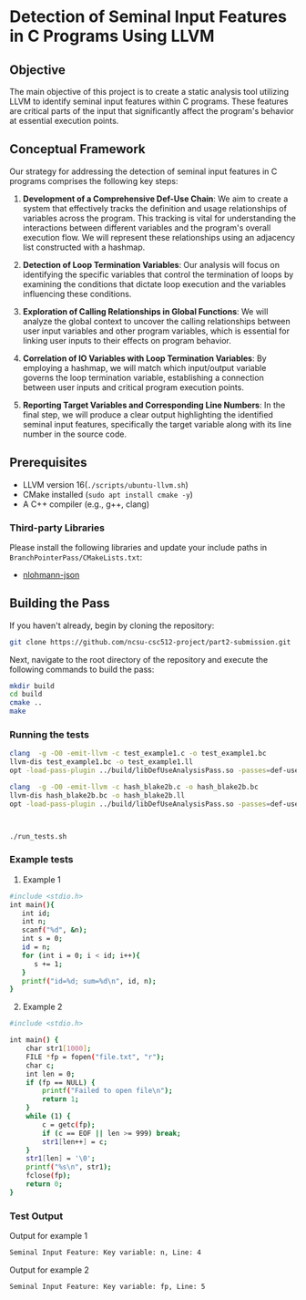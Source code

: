 # Detection of Seminal Input Features in C Programs Using LLVM

## Objective

The main objective of this project is to create a static analysis tool utilizing LLVM to identify seminal input features within C programs. These features are critical parts of the input that significantly affect the program's behavior at essential execution points.

## Conceptual Framework

Our strategy for addressing the detection of seminal input features in C programs comprises the following key steps:

1. **Development of a Comprehensive Def-Use Chain**: We aim to create a system that effectively tracks the definition and usage relationships of variables across the program. This tracking is vital for understanding the interactions between different variables and the program's overall execution flow. We will represent these relationships using an adjacency list constructed with a hashmap.

2. **Detection of Loop Termination Variables**: Our analysis will focus on identifying the specific variables that control the termination of loops by examining the conditions that dictate loop execution and the variables influencing these conditions.

3. **Exploration of Calling Relationships in Global Functions**: We will analyze the global context to uncover the calling relationships between user input variables and other program variables, which is essential for linking user inputs to their effects on program behavior.

4. **Correlation of IO Variables with Loop Termination Variables**: By employing a hashmap, we will match which input/output variable governs the loop termination variable, establishing a connection between user inputs and critical program execution points.

5. **Reporting Target Variables and Corresponding Line Numbers**: In the final step, we will produce a clear output highlighting the identified seminal input features, specifically the target variable along with its line number in the source code.

## Prerequisites

- LLVM version 16(`./scripts/ubuntu-llvm.sh`)
- CMake installed (`sudo apt install cmake -y`)
- A C++ compiler (e.g., g++, clang)

### Third-party Libraries

Please install the following libraries and update your include paths in `BranchPointerPass/CMakeLists.txt`:

- [nlohmann-json](https://github.com/nlohmann/json)

## Building the Pass

If you haven't already, begin by cloning the repository:

```bash
git clone https://github.com/ncsu-csc512-project/part2-submission.git
```

Next, navigate to the root directory of the repository and execute the following commands to build the pass:

```bash
mkdir build
cd build
cmake ..
make
```

### Running the tests

```bash
clang  -g -O0 -emit-llvm -c test_example1.c -o test_example1.bc
llvm-dis test_example1.bc -o test_example1.ll
opt -load-pass-plugin ../build/libDefUseAnalysisPass.so -passes=def-use-analysis -disable-output test_example1.bc

clang  -g -O0 -emit-llvm -c hash_blake2b.c -o hash_blake2b.bc
llvm-dis hash_blake2b.bc -o hash_blake2b.ll
opt -load-pass-plugin ../build/libDefUseAnalysisPass.so -passes=def-use-analysis -disable-output hash_blake2b.bc



./run_tests.sh
```

### Example tests
1. Example 1
```bash
#include <stdio.h>
int main(){
   int id;
   int n;
   scanf("%d", &n);
   int s = 0;
   id = n;
   for (int i = 0; i < id; i++){
      s += 1;
   }
   printf("id=%d; sum=%d\n", id, n);
}

```

2. Example 2

```bash
#include <stdio.h>

int main() {
    char str1[1000]; 
    FILE *fp = fopen("file.txt", "r"); 
    char c;
    int len = 0;
    if (fp == NULL) {
        printf("Failed to open file\n");
        return 1;
    }
    while (1) {
        c = getc(fp);
        if (c == EOF || len >= 999) break;
        str1[len++] = c;
    }
    str1[len] = '\0'; 
    printf("%s\n", str1);
    fclose(fp); 
    return 0;
}
```

### Test Output
Output for example 1
```bash
Seminal Input Feature: Key variable: n, Line: 4
```
Output for example 2
```bash
Seminal Input Feature: Key variable: fp, Line: 5
```



